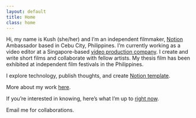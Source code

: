 ```yaml
---
layout: default
title: Home
class: home
---
```


Hi, my name is Kush (she/her) and I’m an independent filmmaker, [Notion](notion.so/product) Ambassador based in Cebu City, Philippines. 
I’m currently working as a video editor at a Singapore-based [video production company](https://fewstones.com/). 
I create and write short films and collaborate with fellow artists. My thesis film has been exhibited at independent 
film festivals in the Philippines. 

I explore technology, publish thoughts, and create [Notion template](https://krabf.gumroad.com). 

More about my work [here](/work).

If you’re interested in knowing, here’s what I’m up to [right now](/now).

Email me for collaborations.

